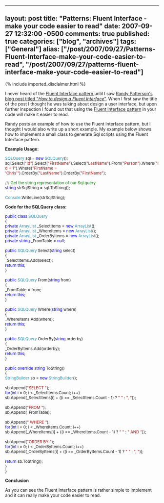   ---
  layout: post
  title: "Patterns: Fluent Interface - make your code easier to read"
  date: 2007-09-27 12:32:00 -0500
  comments: true
  published: true
  categories: ["blog", "archives"]
  tags: ["General"]
  alias: ["/post/2007/09/27/Patterns-Fluent-Interface-make-your-code-easier-to-read", "/post/2007/09/27/patterns-fluent-interface-make-your-code-easier-to-read"]
  ---
<!-- more -->
{% include imported_disclaimer.html %}
<P>I never heard of the <A href="http://en.wikipedia.org/wiki/Fluent_interface">Fluent Interface pattern </A>until I saw <A href="http://randypatterson.com/2007/09/26/HowToDesignAFluentInterface.aspx">Randy Patterson's blog post titled "<EM>How to design a Fluent Interface</EM>"</A>. When I first saw the title of the post I thought he was talking about design a user interface, but upon further inspection I found out that using the <A href="http://martinfowler.com/bliki/FluentInterface.html">Fluent Interface pattern</A> in your code will make it easier to read.</P>
<P>Randy posts an example of how to use the Fluent Interface pattern, but I thought I would also write up a short example. My example below shows how to implement a small class to generate Sql scripts using the Fluent Interface pattern.</P>
<P><STRONG>Example Usage:</STRONG></P><FONT color=#2b91af size=2>
<P>SQLQuery</FONT><FONT size=2> sql = </FONT><FONT color=#0000ff size=2>new</FONT><FONT size=2> </FONT><FONT color=#2b91af size=2>SQLQuery</FONT><FONT size=2>();<BR>sql.Select(</FONT><FONT color=#a31515 size=2>"Id"</FONT><FONT size=2>).Select(</FONT><FONT color=#a31515 size=2>"FirstName"</FONT><FONT size=2>).Select(</FONT><FONT color=#a31515 size=2>"LastName"</FONT><FONT size=2>).From(</FONT><FONT color=#a31515 size=2>"Person"</FONT><FONT size=2>).Where(</FONT><FONT color=#a31515 size=2>"Id = 1"</FONT><FONT size=2>).Where(</FONT><FONT color=#a31515 size=2>"FirstName = 'Chris'"</FONT><FONT size=2>).OrderBy(</FONT><FONT color=#a31515 size=2>"LastName"</FONT><FONT size=2>).OrderBy(</FONT><FONT color=#a31515 size=2>"FirstName"</FONT><FONT size=2>);<BR><BR></FONT><FONT color=#808080 size=2>///</FONT><FONT color=#008000 size=2> Get the string representation of our Sql query<BR></FONT><FONT color=#0000ff size=2>string</FONT><FONT size=2> strSqlString = sql.ToString();<BR><BR></FONT><FONT color=#2b91af size=2>Console</FONT><FONT size=2>.WriteLine(strSqlString);</P></FONT>
<P><STRONG>Code for the SQLQuery class:</STRONG></P><FONT color=#0000ff size=2>
<P>public</FONT><FONT size=2> </FONT><FONT color=#0000ff size=2>class</FONT><FONT size=2> </FONT><FONT color=#2b91af size=2>SQLQuery<BR></FONT><FONT size=2>{<BR></FONT><FONT color=#0000ff size=2>private</FONT><FONT size=2> </FONT><FONT color=#2b91af size=2>ArrayList</FONT><FONT size=2> _SelectItems = </FONT><FONT color=#0000ff size=2>new</FONT><FONT size=2> </FONT><FONT color=#2b91af size=2>ArrayList</FONT><FONT size=2>();<BR></FONT><FONT color=#0000ff size=2>private</FONT><FONT size=2> </FONT><FONT color=#2b91af size=2>ArrayList</FONT><FONT size=2> _WhereItems = </FONT><FONT color=#0000ff size=2>new</FONT><FONT size=2> </FONT><FONT color=#2b91af size=2>ArrayList</FONT><FONT size=2>();<BR></FONT><FONT color=#0000ff size=2>private</FONT><FONT size=2> </FONT><FONT color=#2b91af size=2>ArrayList</FONT><FONT size=2> _OrderByItems = </FONT><FONT color=#0000ff size=2>new</FONT><FONT size=2> </FONT><FONT color=#2b91af size=2>ArrayList</FONT><FONT size=2>();<BR></FONT><FONT color=#0000ff size=2>private</FONT><FONT size=2> </FONT><FONT color=#0000ff size=2>string</FONT><FONT size=2> _FromTable = </FONT><FONT color=#0000ff size=2>null</FONT><FONT size=2>;<BR><BR></FONT><FONT color=#0000ff size=2>public</FONT><FONT size=2> </FONT><FONT color=#2b91af size=2>SQLQuery</FONT><FONT size=2> Select(</FONT><FONT color=#0000ff size=2>string</FONT><FONT size=2> select)<BR>{<BR>_SelectItems.Add(select);<BR></FONT><FONT color=#0000ff size=2>return</FONT><FONT size=2> </FONT><FONT color=#0000ff size=2>this</FONT><FONT size=2>;<BR>}<BR><BR></FONT><FONT color=#0000ff size=2>public</FONT><FONT size=2> </FONT><FONT color=#2b91af size=2>SQLQuery</FONT><FONT size=2> From(</FONT><FONT color=#0000ff size=2>string</FONT><FONT size=2> from)<BR>{<BR>_FromTable = from;<BR></FONT><FONT color=#0000ff size=2>return</FONT><FONT size=2> </FONT><FONT color=#0000ff size=2>this</FONT><FONT size=2>;<BR>}<BR><BR></FONT><FONT color=#0000ff size=2>public</FONT><FONT size=2> </FONT><FONT color=#2b91af size=2>SQLQuery</FONT><FONT size=2> Where(</FONT><FONT color=#0000ff size=2>string</FONT><FONT size=2> where)<BR>{<BR>_WhereItems.Add(where);<BR></FONT><FONT color=#0000ff size=2>return</FONT><FONT size=2> </FONT><FONT color=#0000ff size=2>this</FONT><FONT size=2>;<BR>}<BR><BR></FONT><FONT color=#0000ff size=2>public</FONT><FONT size=2> </FONT><FONT color=#2b91af size=2>SQLQuery</FONT><FONT size=2> OrderBy(</FONT><FONT color=#0000ff size=2>string</FONT><FONT size=2> orderby)<BR>{<BR>_OrderByItems.Add(orderby);<BR></FONT><FONT color=#0000ff size=2>return</FONT><FONT size=2> </FONT><FONT color=#0000ff size=2>this</FONT><FONT size=2>;<BR>}<BR><BR></FONT><FONT color=#0000ff size=2>public</FONT><FONT size=2> </FONT><FONT color=#0000ff size=2>override</FONT><FONT size=2> </FONT><FONT color=#0000ff size=2>string</FONT><FONT size=2> ToString()<BR>{<BR></FONT><FONT color=#2b91af size=2>StringBuilder</FONT><FONT size=2> sb = </FONT><FONT color=#0000ff size=2>new</FONT><FONT size=2> </FONT><FONT color=#2b91af size=2>StringBuilder</FONT><FONT size=2>();<BR><BR>sb.Append(</FONT><FONT color=#a31515 size=2>"SELECT "</FONT><FONT size=2>);<BR></FONT><FONT color=#0000ff size=2>for</FONT><FONT size=2>(</FONT><FONT color=#0000ff size=2>int</FONT><FONT size=2> i = 0; i &lt; _SelectItems.Count; i++)<BR>sb.Append(_SelectItems[i] + ((i == _SelectItems.Count - 1) ? </FONT><FONT color=#a31515 size=2>" "</FONT><FONT size=2> : </FONT><FONT color=#a31515 size=2>", "</FONT><FONT size=2>));<BR><BR>sb.Append(</FONT><FONT color=#a31515 size=2>"FROM "</FONT><FONT size=2>);<BR>sb.Append(_FromTable);<BR><BR>sb.Append(</FONT><FONT color=#a31515 size=2>" WHERE "</FONT><FONT size=2>);<BR></FONT><FONT color=#0000ff size=2>for</FONT><FONT size=2>(</FONT><FONT color=#0000ff size=2>int</FONT><FONT size=2> i = 0; i &lt; _WhereItems.Count; i++)<BR>sb.Append(_WhereItems[i] + ((i == _WhereItems.Count - 1) ? </FONT><FONT color=#a31515 size=2>" "</FONT><FONT size=2> : </FONT><FONT color=#a31515 size=2>" AND "</FONT><FONT size=2>));<BR><BR>sb.Append(</FONT><FONT color=#a31515 size=2>"ORDER BY "</FONT><FONT size=2>);<BR></FONT><FONT color=#0000ff size=2>for</FONT><FONT size=2>(</FONT><FONT color=#0000ff size=2>int</FONT><FONT size=2> i = 0; i &lt; _OrderByItems.Count; i++)<BR>sb.Append(_OrderByItems[i] + ((i == _OrderByItems.Count - 1) ? </FONT><FONT color=#a31515 size=2>" "</FONT><FONT size=2> : </FONT><FONT color=#a31515 size=2>", "</FONT><FONT size=2>));<BR><BR></FONT><FONT color=#0000ff size=2>return</FONT><FONT size=2> sb.ToString();<BR>}<BR>}</FONT></P>
<P><STRONG>Conclusion</STRONG></P>
<P>As you can see&nbsp;the Fluent Interface pattern is rather simple&nbsp;to implement and it can really make your code easier to read.<STRONG>&nbsp;</STRONG></P>
<P>&nbsp;</P>
